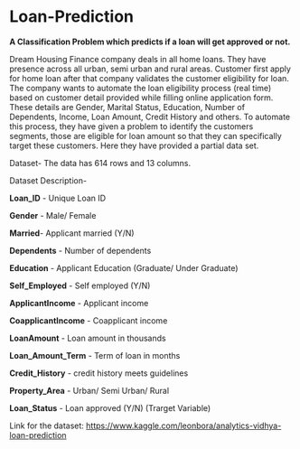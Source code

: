 # Loan-Prediction

**A Classification Problem which predicts if a loan will get approved or not.**

Dream Housing Finance company deals in all home loans. They have presence across all urban, semi urban and rural areas. Customer first apply for home loan after that company validates the customer eligibility for loan. The company wants to automate the loan eligibility process (real time) based on customer detail provided while filling online application form. These details are Gender, Marital Status, Education, Number of Dependents, Income, Loan Amount, Credit History and others. To automate this process, they have given a problem to identify the customers segments, those are eligible for loan amount so that they can specifically target these customers. Here they have provided a partial data set.

Dataset- The data has 614 rows and 13 columns.

Dataset Description-

**Loan_ID** - Unique Loan ID

**Gender** - Male/ Female

**Married**- Applicant married (Y/N)

**Dependents** - Number of dependents

**Education** - Applicant Education (Graduate/ Under Graduate)

**Self_Employed** - Self employed (Y/N)

**ApplicantIncome** - Applicant income

**CoapplicantIncome** - Coapplicant income

**LoanAmount** - Loan amount in thousands

**Loan_Amount_Term** - Term of loan in months

**Credit_History** - credit history meets guidelines

**Property_Area** - Urban/ Semi Urban/ Rural

**Loan_Status** - Loan approved (Y/N) (Trarget Variable)

Link for the dataset: https://www.kaggle.com/leonbora/analytics-vidhya-loan-prediction
